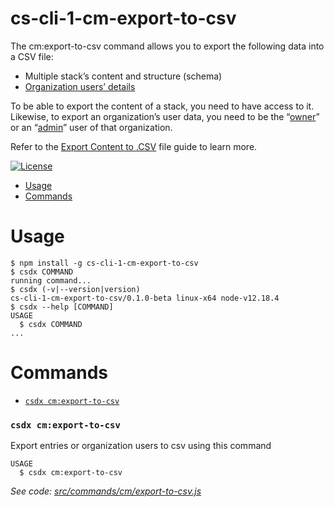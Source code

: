 cs-cli-1-cm-export-to-csv
=============

The cm:export-to-csv command allows you to export the following data into a CSV file:
* Multiple stack’s content and structure (schema)
* [Organization users’ details](https://www.contentstack.com/docs/owners-and-admins/organization-users/)

To be able to export the content of a stack, you need to have access to it. Likewise, to export an organization’s user data, you need to be the  “[owner](https://www.contentstack.com/docs/owners-and-admins/organization-roles/#organization-owner)” or an “[admin](https://www.contentstack.com/docs/owners-and-admins/organization-roles/#organization-admin)” user of that organization.

Refer to the [Export Content to .CSV](https://www.contentstack.com/docs/developers/cli/export-content-to-csv-file/) file guide to learn more.

[![License](https://img.shields.io/npm/l/cs-cli-1)](https://github.com/contentstack/cli/blob/main/LICENSE)

* [Usage](#usage)
* [Commands](#commands)
# Usage
```sh-session
$ npm install -g cs-cli-1-cm-export-to-csv
$ csdx COMMAND
running command...
$ csdx (-v|--version|version)
cs-cli-1-cm-export-to-csv/0.1.0-beta linux-x64 node-v12.18.4
$ csdx --help [COMMAND]
USAGE
  $ csdx COMMAND
...
```
# Commands
* [`csdx cm:export-to-csv`](#csdx-cmexport-to-csv)

### `csdx cm:export-to-csv`

Export entries or organization users to csv using this command

```
USAGE
  $ csdx cm:export-to-csv
```

_See code: [src/commands/cm/export-to-csv.js](https://github.com/contentstack/cli/blob/main/packages/contentstack-export-to-csv/src/commands/cm/export-to-csv.js)_
